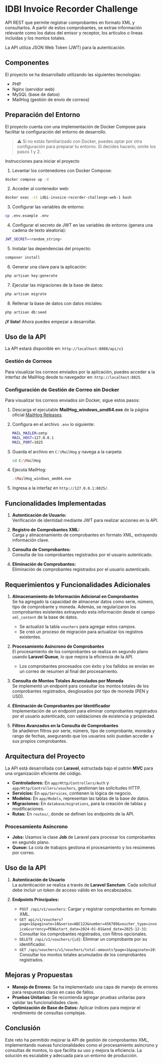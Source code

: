 # IDBI Invoice Recorder Challenge

API REST que permite registrar comprobantes en formato XML y consultarlos. A partir de estos comprobantes, se extrae
información relevante como los datos del emisor y receptor, los artículos o líneas incluidas y los montos totales.

La API utiliza JSON Web Token (JWT) para la autenticación.

## Componentes

El proyecto se ha desarrollado utilizando las siguientes tecnologías:

- PHP
- Nginx (servidor web)
- MySQL (base de datos)
- MailHog (gestión de envío de correos)

## Preparación del Entorno

El proyecto cuenta con una implementación de Docker Compose para facilitar la configuración del entorno de desarrollo.

> ⚠️ Si no estás familiarizado con Docker, puedes optar por otra configuración para preparar tu entorno. Si decides
> hacerlo, omite los pasos 1 y 2.

Instrucciones para iniciar el proyecto

1. Levantar los contenedores con Docker Compose:

```bash
docker compose up -d
```

2. Acceder al contenedor web:

```bash
docker exec -it idbi-invoice-recorder-challenge-web-1 bash
```

3. Configurar las variables de entorno:

```bash
cp .env.example .env
``` 

4. Configurar el secreto de JWT en las variables de entorno (genera una cadena de texto aleatoria):

```bash
JWT_SECRET=<random_string>
```

5. Instalar las dependencias del proyecto:

```bash
composer install
```

6. Generar una clave para la aplicación:

```bash
php artisan key:generate
```

7. Ejecutar las migraciones de la base de datos:

```bash
php artisan migrate
```

8. Rellenar la base de datos con datos iniciales:

```bash
php artisan db:seed
```

**¡Y listo!** Ahora puedes empezar a desarrollar.


## Uso de la API

La API estará disponible en: `http://localhost:8080/api/v1`

### Gestión de Correos

Para visualizar los correos enviados por la aplicación, puedes acceder a la interfaz de MailHog desde tu navegador en: `http://localhost:8025`.

### Configuración de Gestión de Correo sin Docker

Para visualizar los correos enviados sin Docker, sigue estos pasos:

1. Descarga el ejecutable **MailHog_windows_amd64.exe** de la página oficial [MailHog Releases](https://github.com/mailhog/MailHog/releases).

2. Configura en el archivo `.env` lo siguiente:

    ```bash
    MAIL_MAILER=smtp
    MAIL_HOST=127.0.0.1
    MAIL_PORT=1025
    ```

3. Guarda el archivo en `C:\MailHog` y navega a la carpeta:

    ```bash
    cd C:\MailHog
    ```

4. Ejecuta MailHog:

    ```bash
    .\MailHog_windows_amd64.exe
    ```

5. Ingresa a la interfaz en `http://127.0.0.1:8025/`.

## Funcionalidades Implementadas

1. **Autenticación de Usuario:**  
   Verificación de identidad mediante JWT para realizar acciones en la API.

2. **Registro de Comprobantes XML:**  
   Carga y almacenamiento de comprobantes en formato XML, extrayendo información clave.

3. **Consulta de Comprobantes:**  
   Consulta de los comprobantes registrados por el usuario autenticado.

4. **Eliminación de Comprobantes:**  
   Eliminación de comprobantes registrados por el usuario autenticado.

## Requerimientos y Funcionalidades Adicionales

1. **Almacenamiento de Información Adicional en Comprobantes**  
   Se ha agregado la capacidad de almacenar datos como serie, número, tipo de comprobante y moneda. Además, se regularizaron los comprobantes existentes extrayendo esta información desde el campo `xml_content` de la base de datos.

    - Se actualizó la tabla `vouchers` para agregar estos campos.
    - Se creó un proceso de migración para actualizar los registros existentes.

2. **Procesamiento Asíncrono de Comprobantes**  
   El procesamiento de los comprobantes se realiza en segundo plano usando **Laravel Queue**, lo que mejora la eficiencia de la API.

    - Los comprobantes procesados con éxito y los fallidos se envían en un correo de resumen al final del procesamiento.

3. **Consulta de Montos Totales Acumulados por Moneda**  
   Se implementó un endpoint para consultar los montos totales de los comprobantes registrados, desglosados por tipo de moneda (PEN y USD).

4. **Eliminación de Comprobantes por Identificador**  
   Implementación de un endpoint para eliminar comprobantes registrados por el usuario autenticado, con validaciones de existencia y propiedad.

5. **Filtros Avanzados en la Consulta de Comprobantes**  
   Se añadieron filtros por serie, número, tipo de comprobante, moneda y rango de fechas, asegurando que los usuarios solo puedan acceder a sus propios comprobantes.

## Arquitectura del Proyecto

La API está desarrollada con **Laravel**, estructada bajo el patrón **MVC** para una organización eficiente del código.

- **Controladores:** En `app/Http/Controllers/Auth` y `app/Http/Controllers/vouchers`, gestionan las solicitudes HTTP.
- **Servicios:** En `app/Services`, contienen la lógica de negocio.
- **Modelos:** En `app/Models`, representan las tablas de la base de datos.
- **Migraciones:** En `database/migrations`, para la creación de tablas y modificaciones.
- **Rutas:** En `routes/`, donde se definen los endpoints de la API.

### Procesamiento Asíncrono

- **Jobs:** Usamos la clase **Job** de Laravel para procesar los comprobantes en segundo plano.
- **Queue:** La cola de trabajos gestiona el procesamiento y los resúmenes por correo.

## Uso de la API

1. **Autenticación de Usuario**  
   La autenticación se realiza a través de **Laravel Sanctum**. Cada solicitud debe incluir un token de acceso válido en los encabezados.

2. **Endpoints Principales:**
    - `POST /api/v1/vouchers`: Cargar y registrar comprobantes en formato XML.
    - `GET api/v1/vouchers?page=1&paginate=10&serie=ABC123&number=456789&voucher_type=invoice&currency=PEN&start_date=2024-01-01&end_date=2025-12-31`: Consultar los comprobantes registrados, con filtros opcionales.
    - `DELETE /api/v1/vouchers/{id}`: Eliminar un comprobante por su identificador.
    - `GET /api/vouchers/v1/vouchers/total-amounts?page=1&paginate=10`: Consultar los montos totales acumulados de los comprobantes registrados.

## Mejoras y Propuestas

- **Manejo de Errores:** Se ha implementado una capa de manejo de errores para respuestas claras en caso de fallos.
- **Pruebas Unitarias:** Se recomienda agregar pruebas unitarias para validar las funcionalidades clave.
- **Optimización de Base de Datos:** Aplicar índices para mejorar el rendimiento de consultas complejas.

## Conclusión

Este reto ha permitido mejorar la API de gestión de comprobantes XML, implementando nuevas funcionalidades como el procesamiento asíncrono y consultas de montos, lo que facilita su uso y mejora la eficiencia. La solución es escalable y adecuada para un entorno de producción.
